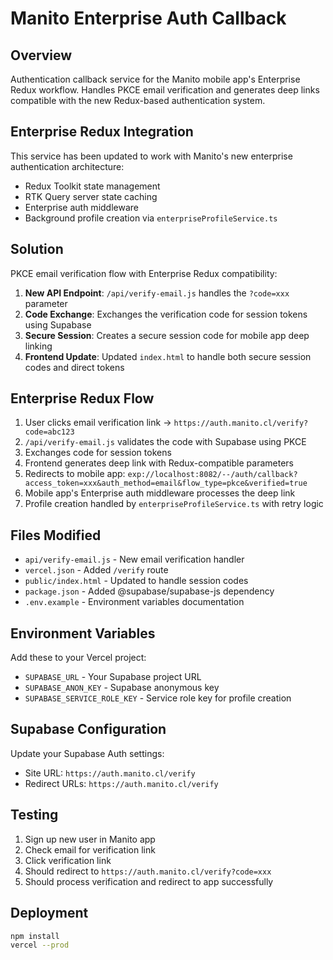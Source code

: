 # Manito Enterprise Auth Callback

## Overview
Authentication callback service for the Manito mobile app's Enterprise Redux workflow. Handles PKCE email verification and generates deep links compatible with the new Redux-based authentication system.

## Enterprise Redux Integration
This service has been updated to work with Manito's new enterprise authentication architecture:
- Redux Toolkit state management
- RTK Query server state caching
- Enterprise auth middleware
- Background profile creation via `enterpriseProfileService.ts`

## Solution
PKCE email verification flow with Enterprise Redux compatibility:

1. **New API Endpoint**: `/api/verify-email.js` handles the `?code=xxx` parameter
2. **Code Exchange**: Exchanges the verification code for session tokens using Supabase
3. **Secure Session**: Creates a secure session code for mobile app deep linking
4. **Frontend Update**: Updated `index.html` to handle both secure session codes and direct tokens

## Enterprise Redux Flow
1. User clicks email verification link → `https://auth.manito.cl/verify?code=abc123`
2. `/api/verify-email.js` validates the code with Supabase using PKCE
3. Exchanges code for session tokens
4. Frontend generates deep link with Redux-compatible parameters
5. Redirects to mobile app: `exp://localhost:8082/--/auth/callback?access_token=xxx&auth_method=email&flow_type=pkce&verified=true`
6. Mobile app's Enterprise auth middleware processes the deep link
7. Profile creation handled by `enterpriseProfileService.ts` with retry logic

## Files Modified
- `api/verify-email.js` - New email verification handler
- `vercel.json` - Added `/verify` route
- `public/index.html` - Updated to handle session codes
- `package.json` - Added @supabase/supabase-js dependency
- `.env.example` - Environment variables documentation

## Environment Variables
Add these to your Vercel project:
- `SUPABASE_URL` - Your Supabase project URL
- `SUPABASE_ANON_KEY` - Supabase anonymous key
- `SUPABASE_SERVICE_ROLE_KEY` - Service role key for profile creation

## Supabase Configuration
Update your Supabase Auth settings:
- Site URL: `https://auth.manito.cl/verify`
- Redirect URLs: `https://auth.manito.cl/verify`

## Testing
1. Sign up new user in Manito app
2. Check email for verification link
3. Click verification link
4. Should redirect to `https://auth.manito.cl/verify?code=xxx`
5. Should process verification and redirect to app successfully

## Deployment
```bash
npm install
vercel --prod
```
